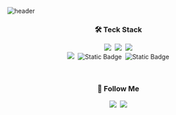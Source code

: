 ![header](https://capsule-render.vercel.app/api?type=waving&color=auto&height=200&section=header&text=Welcome%20%20jin-dooly's%20%20Githib!🙌🏻&fontSize=30&animation=blink&fontAlignY=35)

<h3 align="center">🛠️ Teck Stack</h3>
<p align="center">
  <img src="https://img.shields.io/badge/html5-%23E34F26?style=flat-square&logo=html5&logoColor=white">&nbsp
  <img src="https://img.shields.io/badge/css3-%231572B6?style=flat-square&logo=css3&logoColor=white">&nbsp
  <img src="https://img.shields.io/badge/javascript-%23F7DF1E?style=flat-square&logo=javascript&logoColor=white">
  <br>
  <img src="https://img.shields.io/badge/react-%2361DAFB?style=flat-square&logo=react&logoColor=white">&nbsp
  <img alt="Static Badge" src="https://img.shields.io/badge/node.js-%339933?style=flat-square&logo=nodedotjs&logoColor=white">&nbsp
  <img alt="Static Badge" src="https://img.shields.io/badge/typescript-%233178C6?style=flat-square&logo=typescript&logoColor=white">
</p>


<br>


<h3 align="center">🐾 Follow Me</h3>
<p align="center">
  <a href="https://velog.io/@jin-dooly"><img src="https://img.shields.io/badge/Tech%20Blog-11B48A?style=flat-square&logo=Vimeo&logoColor=white&link=https://velog.io/@hyeinisfree"/></a>&nbsp
  <a href="mailto:jj074567@gmail.com"><img src="https://img.shields.io/badge/Gmail-d14836?style=flat-square&logo=Gmail&logoColor=white&link=kimhyein7110@gmail.com"/></a>
</p>


<br>



<!--
<h3 align="center">👩‍💻 My Github Stats 👩‍💻</h3>
<div align="center">

[![Anurag's GitHub stats](https://github-readme-stats.vercel.app/api?username=jin-dooly&hide_title=true&show_icons=true&include_all_commits=true&disable_animations=true&theme=vue)](https://github.com/anuraghazra/github-readme-stats)
</div>
-->












<!--
**jin-dooly/jin-dooly** is a ✨ _special_ ✨ repository because its `README.md` (this file) appears on your GitHub profile.

Here are some ideas to get you started:

- 🔭 I’m currently working on ...
- 🌱 I’m currently learning ...
- 👯 I’m looking to collaborate on ...
- 🤔 I’m looking for help with ...
- 💬 Ask me about ...
- 📫 How to reach me: ...
- 😄 Pronouns: ...
- ⚡ Fun fact: ...
-->
